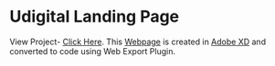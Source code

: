 # Udigital Landing Page
View Project- [Click Here](https://angryfighter3.netlify.app).
This [Webpage](https://angryfighter3.netlify.app) is created in [Adobe XD](https://www.adobe.com/products/xd.html?sdid=12B9F15S&mv=Search&ef_id=CjwKCAiAp4KCBhB6EiwAxRxbpFMCFjDYTtlJSuEaxt8_ufz_GMN5PhWBfVPdxgzQrnc7RsofZs2eNxoCjVwQAvD_BwE:G:s&s_kwcid=AL!3085!3!394015010050!e!!g!!adobe%20xd!1641846448!65452677551) and converted to code using Web Export Plugin.
